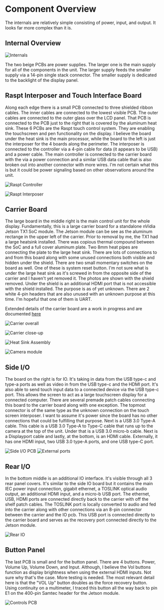 # Component Overview

The internals are relatively simple consisting of power, input, and output. It looks far more complex than it is.

## Internal Overview

![Internals](assets/internals.jpeg)

The two beige PCBs are power supplies. The larger one is the main supply for all of the components in the unit. The larger supply feeds the smaller supply via a 14-pin single stack connector. The smaller supply is dedicated to the backlight of the display panel.

## Raspt Interposer and Touch Interface Board

Along each edge there is a small PCB connected to three shielded ribbon cables. The inner cables are connected to the lowest visible PCB. The outer cables are connected to the outer glass over the LCD panel. That PCB is connected to the PCB just to the right that is covered by the aluminum heat sink. These 6 PCBs are the Raspt touch control system. They are enabling the touchscreen and pen functionality on the display. I believe the board under the heat sink is the main processor, while the board to the left is just the interposer for the 4 boards along the perimeter. The interposer is connected to the controller via a 4-pin cable for data (it appears to be USB) and a power cable. The main controller is connected to the carrier board with the via a power connection and a similar USB data cable that is also broken out into another connector with more wires. I'm not certain what this is but it could be power signaling based on other observations around the unit.

![Raspt Controller](assets/raspt-controller.jpeg)

![Raspt Interposer](assets/raspt-interposer.jpeg)

## Carrier Board

The large board in the middle right is the main control unit for the whole display. Fundamentally, this is a large carrier board for a standalone nVidia Jetson TX1 SoC module. The Jetson module can be see as the aluminum rectange in the upper left of the carrier. Prior to removal by me, the TX1 had a large heatsink installed. There was copious thermal compound between the SoC and a full cover aluminum plate. Two 8mm heat pipes are connecting the plate to the large heat sink. There are lots of connections to and from this board along with some unused connections both visible and hidden under the shield. There are two small momentary switches on the board as well. One of these is system reset button. I'm not sure what is under the large heat sink as it's screwed in from the opposite side of the carrier and I haven't yet removed it. The photos are shown with the shield removed. Under the shield is an additional HDMI port that is not accessible with the shield installed. The purpose is as of yet unknown. There are 2 white 4-pin headers that are also unused with an unknown purpose at this time. I'm hopeful that one of them is UART.

Extended details of the carrier board are a work in progress and are documented [here](carrier.md)

![Carrier overall](assets/carrier-board.jpeg)

![Carrier close-up](assets/carrier-close-up.jpeg)

![Heat Sink Assembly](assets/thermal-solutions.jpg)

![Camera module](assets/camera-module.jpeg)

## Side I/O

The board on the right is for IO. It's taking in data from the USB type-c and type-a ports as well as video in from the USB type-c and the HDMI port. It's also able to send touch input data to a connected device via the USB type-c port. This allows the screen to act as a large touchscreen display for a connected computer. There are several premade patch cables connecting this board to the carrier board along with one exception. The topmost connector is of the same type as the unknown connection on the touch screen interposer. I want to assume it's power since the board has no other connections that could be fulfilling that purpose. Next is a USB 3.0 Type-A cable. This cable is a USB 3.0 Type-A to Type-C cable that runs up to the camera at the top of the unit. Under that is a USB 3.0 micro-b cable. Next is a Displayport cable and lastly, at the bottom, is an HDMI cable. Externally, it has one HDMI input, two USB 3.0 type-A ports, and one USB type-C port.

![Side I/O PCB](assets/external-connections.jpeg)
![External ports](assets/external-io.jpeg)

## Rear I/O

In the bottom middle is an additional IO interface. It's visible through all 3 rear panel covers. It's similar to the side IO board but it contains the main IEC power input connection, gigabit ethernet, a TOSLINK optical audio output, an additional HDMI input, and a micro-b USB port. The ethernet, USB, HDMI ports are connected directly back to the carrier with off the shelf patch cables. The TOSLINK port is locally converted to audio and fed into the carrier along with other connections via an 8-pin connector between the carrier and the IO pcb. This USB port is connected directly to the carrier board and serves as the recovery port connected directly to the Jetson module.

![Rear IO](assets/rear-io.jpeg)

## Button Panel

The last PCB is small and for the button panel. There are 4 buttons. Power, Volume Up, Volume Down, and Input. Although, I believe the Vol buttons function as display brightness when using the external HDMI inputs. Not sure why that's the case. More testing is needed. The most relevant detail here is that the "VOL Up" button doubles as the force recovery button. Using continuity on a multimeter, I traced this button all the way back to pin E1 on the 400-pin Samtec header for the Jetson module.

![Controls PCB](assets/controls-pcb.jpeg)
